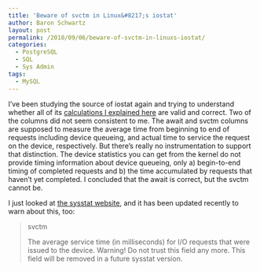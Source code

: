 ```yaml
---
title: 'Beware of svctm in Linux&#8217;s iostat'
author: Baron Schwartz
layout: post
permalink: /2010/09/06/beware-of-svctm-in-linuxs-iostat/
categories:
  - PostgreSQL
  - SQL
  - Sys Admin
tags:
  - MySQL
---
```

I&#8217;ve been studying the source of iostat again and trying to understand whether all of its [calculations I explained here][1] are valid and correct. Two of the columns did not seem consistent to me. The await and svctm columns are supposed to measure the average time from beginning to end of requests including device queueing, and actual time to service the request on the device, respectively. But there&#8217;s really no instrumentation to support that distinction. The device statistics you can get from the kernel do not provide timing information about device queueing, only a) begin-to-end timing of completed requests and b) the time accumulated by requests that haven&#8217;t yet completed. I concluded that the await is correct, but the svctm cannot be.

I just looked at [the sysstat website][2], and it has been updated recently to warn about this, too:

> svctm
> 
> The average service time (in milliseconds) for I/O requests that were issued to the device. Warning! Do not trust this field any more. This field will be removed in a future sysstat version.

 [1]: http://www.xaprb.com/blog/2010/01/09/how-linux-iostat-computes-its-results/
 [2]: http://sebastien.godard.pagesperso-orange.fr/